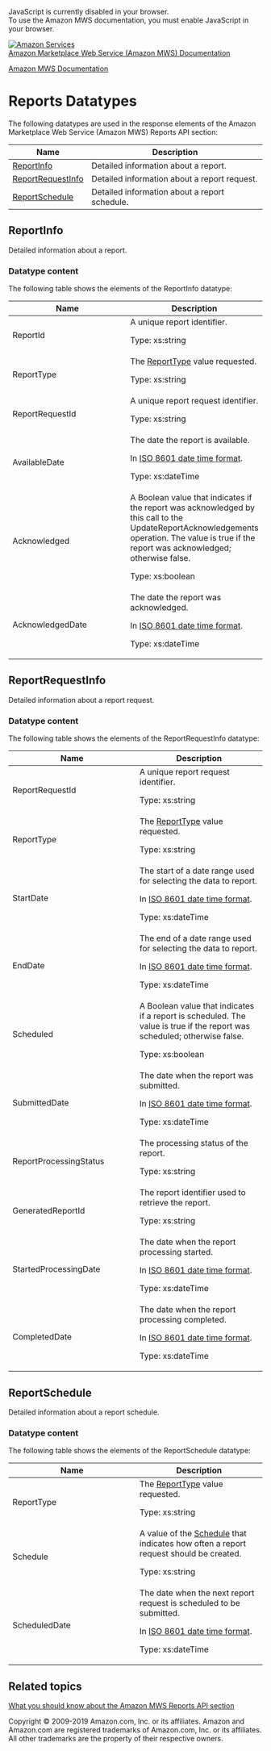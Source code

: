 <div id="MWSDX_noscript">

JavaScript is currently disabled in your browser.  
To use the Amazon MWS documentation, you must enable JavaScript in your
browser.

</div>

<div id="MWSDX_divtop">

[![Amazon
Services](https://images-na.ssl-images-amazon.com/images/G/08/mwsportal/fr_FR/amazonservices.gif
"Amazon Services")](http://services.amazon.fr)  
<span id="MWSDX_titlebar">[Amazon Marketplace Web Service (Amazon MWS)
Documentation](https://developer.amazonservices.fr/gp/mws/docs.html)</span>

</div>

<div id="MWSDX_divbottom">

<div id="MWSDX_divleft">

<div id="MWSDX_toc">

</div>

</div>

<div id="MWSDX_divright">

<div id="MWSDX_content">

<span id="MWSDX_breadcrumbs">[Amazon MWS
Documentation](https://developer.amazonservices.fr/gp/mws/docs.html)</span>

<div id="Reports_Datatypes" class="nested0">

# Reports Datatypes

<div class="body">

The following datatypes are used in the response elements of the
<span class="ph">Amazon Marketplace Web Service (Amazon MWS)</span>
<span class="ph">Reports API
section</span>:

<div class="tablenoborder">

| Name                                                                                   | Description                                                           |
| -------------------------------------------------------------------------------------- | --------------------------------------------------------------------- |
| [ReportInfo](#ReportInfo "Detailed information about a report.")                       | <span class="ph">Detailed information about a report.</span>          |
| [ReportRequestInfo](#ReportRequestInfo "Detailed information about a report request.") | <span class="ph">Detailed information about a report request.</span>  |
| [ReportSchedule](#ReportSchedule "Detailed information about a report schedule.")      | <span class="ph">Detailed information about a report schedule.</span> |

</div>

</div>

<div id="ReportInfo" class="topic nested1">

## ReportInfo

<div class="body">

<span class="ph">Detailed information about a report.</span>

<div class="section">

### Datatype content

The following table shows the elements of the
<span class="keyword parmname">ReportInfo</span> datatype:

<div class="tablenoborder">

<table>
<colgroup>
<col style="width: 50%" />
<col style="width: 50%" />
</colgroup>
<thead>
<tr class="header">
<th>Name</th>
<th>Description</th>
</tr>
</thead>
<tbody>
<tr class="odd">
<td><span class="keyword parmname">ReportId</span></td>
<td><span class="ph">A unique report identifier.</span>
<p><span class="ph">Type: xs:string</span></p></td>
</tr>
<tr class="even">
<td><span class="keyword parmname">ReportType</span></td>
<td><span class="ph">The <a href="Reports_ReportType.html" class="xref" title="An enumeration of the types of reports that can be requested from Amazon MWS.">ReportType</a> value requested.</span>
<p><span class="ph">Type: xs:string</span></p></td>
</tr>
<tr class="odd">
<td><span class="keyword parmname">ReportRequestId</span></td>
<td><span class="ph">A unique report request identifier.</span>
<p><span class="ph">Type: xs:string</span></p></td>
</tr>
<tr class="even">
<td><span class="keyword parmname">AvailableDate</span></td>
<td><span class="ph">The date the report is available.</span>
<p>In <span class="ph"><a href="../dev_guide/DG_ISO8601.html" class="xref">ISO 8601 date time format</a></span>.</p>
<p><span class="ph">Type: xs:dateTime</span></p></td>
</tr>
<tr class="odd">
<td><span class="keyword parmname">Acknowledged</span></td>
<td>A Boolean value that indicates if the report was acknowledged by this call to the <span class="keyword apiname">UpdateReportAcknowledgements</span> operation. The value is true if the report was acknowledged; otherwise false.
<p><span class="ph">Type: xs:boolean</span></p></td>
</tr>
<tr class="even">
<td><span class="keyword parmname">AcknowledgedDate</span></td>
<td>The date the report was acknowledged.
<p>In <span class="ph"><a href="../dev_guide/DG_ISO8601.html" class="xref">ISO 8601 date time format</a></span>.</p>
<p><span class="ph">Type: xs:dateTime</span></p></td>
</tr>
</tbody>
</table>

</div>

</div>

</div>

</div>

<div id="ReportRequestInfo" class="topic nested1">

## ReportRequestInfo

<div class="body">

<span class="ph">Detailed information about a report request.</span>

<div class="section">

### Datatype content

The following table shows the elements of the
<span class="keyword parmname">ReportRequestInfo</span> datatype:

<div class="tablenoborder">

<table>
<colgroup>
<col style="width: 50%" />
<col style="width: 50%" />
</colgroup>
<thead>
<tr class="header">
<th>Name</th>
<th>Description</th>
</tr>
</thead>
<tbody>
<tr class="odd">
<td><span class="keyword parmname">ReportRequestId</span></td>
<td><span class="ph">A unique report request identifier.</span>
<p><span class="ph">Type: xs:string</span></p></td>
</tr>
<tr class="even">
<td><span class="keyword parmname">ReportType</span></td>
<td><span class="ph">The <a href="Reports_ReportType.html" class="xref" title="An enumeration of the types of reports that can be requested from Amazon MWS.">ReportType</a> value requested.</span>
<p><span class="ph">Type: xs:string</span></p></td>
</tr>
<tr class="odd">
<td><span class="keyword parmname">StartDate</span></td>
<td><span class="ph">The start of a date range used for selecting the data to report.</span>
<p>In <span class="ph"><a href="../dev_guide/DG_ISO8601.html" class="xref">ISO 8601 date time format</a></span>.</p>
<p><span class="ph">Type: xs:dateTime</span></p></td>
</tr>
<tr class="even">
<td><span class="keyword parmname">EndDate</span></td>
<td><span class="ph">The end of a date range used for selecting the data to report.</span>
<p>In <span class="ph"><a href="../dev_guide/DG_ISO8601.html" class="xref">ISO 8601 date time format</a></span>.</p>
<p><span class="ph">Type: xs:dateTime</span></p></td>
</tr>
<tr class="odd">
<td><span class="keyword parmname">Scheduled</span></td>
<td><span class="ph">A Boolean value that indicates if a report is scheduled. The value is true if the report was scheduled; otherwise false.</span>
<p><span class="ph">Type: xs:boolean</span></p></td>
</tr>
<tr class="even">
<td><span class="keyword parmname">SubmittedDate</span></td>
<td><span class="ph">The date when the report was submitted.</span>
<p>In <span class="ph"><a href="../dev_guide/DG_ISO8601.html" class="xref">ISO 8601 date time format</a></span>.</p>
<p><span class="ph">Type: xs:dateTime</span></p></td>
</tr>
<tr class="odd">
<td><span class="keyword parmname">ReportProcessingStatus</span></td>
<td><span class="ph">The processing status of the report.</span>
<p><span class="ph">Type: xs:string</span></p></td>
</tr>
<tr class="even">
<td><span class="keyword parmname">GeneratedReportId</span></td>
<td>The report identifier used to retrieve the report.
<p><span class="ph">Type: xs:string</span></p></td>
</tr>
<tr class="odd">
<td><span class="keyword parmname">StartedProcessingDate</span></td>
<td>The date when the report processing started.
<p>In <span class="ph"><a href="../dev_guide/DG_ISO8601.html" class="xref">ISO 8601 date time format</a></span>.</p>
<p><span class="ph">Type: xs:dateTime</span></p></td>
</tr>
<tr class="even">
<td><span class="keyword parmname">CompletedDate</span></td>
<td>The date when the report processing completed.
<p>In <span class="ph"><a href="../dev_guide/DG_ISO8601.html" class="xref">ISO 8601 date time format</a></span>.</p>
<p><span class="ph">Type: xs:dateTime</span></p></td>
</tr>
</tbody>
</table>

</div>

</div>

</div>

</div>

<div id="ReportSchedule" class="topic nested1">

## ReportSchedule

<div class="body">

<span class="ph">Detailed information about a report schedule.</span>

<div class="section">

### Datatype content

The following table shows the elements of the
<span class="keyword parmname">ReportSchedule</span> datatype:

<div class="tablenoborder">

<table>
<colgroup>
<col style="width: 50%" />
<col style="width: 50%" />
</colgroup>
<thead>
<tr class="header">
<th>Name</th>
<th>Description</th>
</tr>
</thead>
<tbody>
<tr class="odd">
<td><span class="keyword parmname">ReportType</span></td>
<td><span class="ph">The <a href="Reports_ReportType.html" class="xref" title="An enumeration of the types of reports that can be requested from Amazon MWS.">ReportType</a> value requested.</span>
<p><span class="ph">Type: xs:string</span></p></td>
</tr>
<tr class="even">
<td><span class="keyword parmname">Schedule</span></td>
<td><span class="ph">A value of the <a href="Reports_Schedule.html" class="xref" title="An enumeration of the units of time that reports can be requested.">Schedule</a> that indicates how often a report request should be created.</span>
<p><span class="ph">Type: xs:string</span></p></td>
</tr>
<tr class="odd">
<td><span class="keyword parmname">ScheduledDate</span></td>
<td><span class="ph">The date when the next report request is scheduled to be submitted.</span>
<p>In <span class="ph"><a href="../dev_guide/DG_ISO8601.html" class="xref">ISO 8601 date time format</a></span>.</p>
<p><span class="ph">Type: xs:dateTime</span></p></td>
</tr>
</tbody>
</table>

</div>

</div>

</div>

</div>

<div id="RelatedActions" class="topic nested1">

## Related topics

<div class="body">

[What you should know about the Amazon MWS Reports API
section](../reports/Reports_Overview.md)

</div>

</div>

</div>

<div id="MWSDX_footer">

Copyright © 2009-2019 Amazon.com, Inc. or its affiliates. Amazon and
Amazon.com are registered trademarks of Amazon.com, Inc. or its
affiliates. All other trademarks are the property of their respective
owners.

</div>

</div>

</div>

<div style="clear: both;">

</div>

</div>
